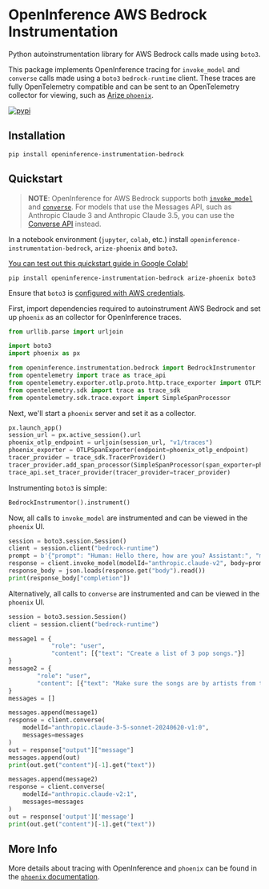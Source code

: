 # OpenInference AWS Bedrock Instrumentation

Python autoinstrumentation library for AWS Bedrock calls made using `boto3`.

This package implements OpenInference tracing for `invoke_model` and `converse` calls made using a `boto3` `bedrock-runtime` client. These traces are fully OpenTelemetry compatible and can be sent to an OpenTelemetry collector for viewing, such as [Arize `phoenix`](https://github.com/Arize-ai/phoenix).

[![pypi](https://badge.fury.io/py/openinference-instrumentation-bedrock.svg)](https://pypi.org/project/openinference-instrumentation-bedrock/)

## Installation

```shell
pip install openinference-instrumentation-bedrock
```

## Quickstart

> **NOTE**:
> OpenInference for AWS Bedrock supports both [`invoke_model`](https://botocore.amazonaws.com/v1/documentation/api/latest/reference/services/bedrock-runtime/client/invoke_model.html#BedrockRuntime.Client.invoke_model) and [`converse`](https://boto3.amazonaws.com/v1/documentation/api/latest/reference/services/bedrock-runtime/client/converse.html#). For models that use the Messages API, such as Anthropic Claude 3 and Anthropic Claude 3.5, you can use the [Converse API](https://docs.aws.amazon.com/bedrock/latest/APIReference/API_runtime_Converse.html) instead.

In a notebook environment (`jupyter`, `colab`, etc.) install `openinference-instrumentation-bedrock`, `arize-phoenix` and `boto3`.

[You can test out this quickstart guide in Google Colab!](https://colab.research.google.com/github/Arize-ai/phoenix/blob/main/tutorials/integrations/bedrock_tracing_tutorial.ipynb)

```shell
pip install openinference-instrumentation-bedrock arize-phoenix boto3
```

Ensure that `boto3` is [configured with AWS credentials](https://boto3.amazonaws.com/v1/documentation/api/latest/guide/credentials.html).

First, import dependencies required to autoinstrument AWS Bedrock and set up `phoenix` as an collector for OpenInference traces.

```python
from urllib.parse import urljoin

import boto3
import phoenix as px

from openinference.instrumentation.bedrock import BedrockInstrumentor
from opentelemetry import trace as trace_api
from opentelemetry.exporter.otlp.proto.http.trace_exporter import OTLPSpanExporter
from opentelemetry.sdk import trace as trace_sdk
from opentelemetry.sdk.trace.export import SimpleSpanProcessor
```

Next, we'll start a `phoenix` server and set it as a collector.

```python
px.launch_app()
session_url = px.active_session().url
phoenix_otlp_endpoint = urljoin(session_url, "v1/traces")
phoenix_exporter = OTLPSpanExporter(endpoint=phoenix_otlp_endpoint)
tracer_provider = trace_sdk.TracerProvider()
tracer_provider.add_span_processor(SimpleSpanProcessor(span_exporter=phoenix_exporter))
trace_api.set_tracer_provider(tracer_provider=tracer_provider)
```

Instrumenting `boto3` is simple:

```python
BedrockInstrumentor().instrument()
```

Now, all calls to `invoke_model` are instrumented and can be viewed in the `phoenix` UI.

```python
session = boto3.session.Session()
client = session.client("bedrock-runtime")
prompt = b'{"prompt": "Human: Hello there, how are you? Assistant:", "max_tokens_to_sample": 1024}'
response = client.invoke_model(modelId="anthropic.claude-v2", body=prompt)
response_body = json.loads(response.get("body").read())
print(response_body["completion"])
```

Alternatively, all calls to `converse` are instrumented and can be viewed in the `phoenix` UI.

```python
session = boto3.session.Session()
client = session.client("bedrock-runtime")

message1 = {
            "role": "user",
            "content": [{"text": "Create a list of 3 pop songs."}]
}
message2 = {
        "role": "user",
        "content": [{"text": "Make sure the songs are by artists from the United Kingdom."}]
}
messages = []

messages.append(message1)
response = client.converse(
    modelId="anthropic.claude-3-5-sonnet-20240620-v1:0",
    messages=messages
)
out = response["output"]["message"]
messages.append(out)
print(out.get("content")[-1].get("text"))

messages.append(message2)
response = client.converse(
    modelId="anthropic.claude-v2:1",
    messages=messages
)
out = response['output']['message']
print(out.get("content")[-1].get("text"))
```

## More Info

More details about tracing with OpenInference and `phoenix` can be found in the [`phoenix` documentation](https://docs.arize.com/phoenix).
